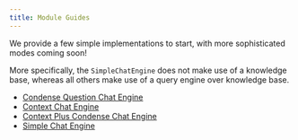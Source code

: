 ```yaml
---
title: Module Guides
---
```


We provide a few simple implementations to start, with more sophisticated modes coming soon!

More specifically, the `SimpleChatEngine` does not make use of a knowledge base,
whereas all others make use of a query engine over knowledge base.

- [Condense Question Chat Engine](/python/examples/chat_engine/chat_engine_condense_question)
- [Context Chat Engine](/python/examples/chat_engine/chat_engine_context)
- [Context Plus Condense Chat Engine](/python/examples/chat_engine/chat_engine_condense_plus_context)
- [Simple Chat Engine](/python/examples/chat_engine/chat_engine_repl)
